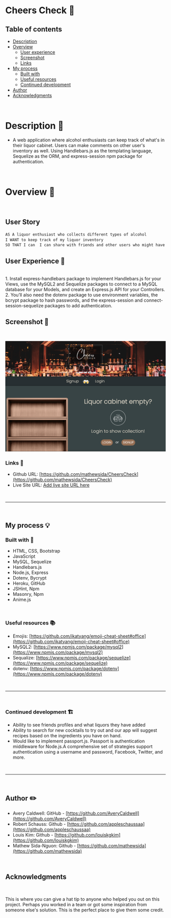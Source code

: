 # Cheers Check 🍻

## Table of contents

- [Description](#description-📝)
- [Overview](#overview-📁)
  - [User experience](#user-experience-👤)
  - [Screenshot](#screenshot-📸)
  - [Links](#links-🔗)
- [My process](#my-process-💡)
  - [Built with](#built-with-🔨)
  - [Useful resources](#useful-resources-📚)
  - [Continued development](#continued-development-🏗️) 
- [Author](#author-✏️)
- [Acknowledgments](#acknowledgments-👏)

<br>

#  Description 📝

- A web application where alcohol enthusiasts can keep track of what's in their liquor cabinet. Users can make comments on other user's inventory as well. Using Handlebars.js as the templating language, Sequelize as the ORM, and express-session npm package for authentication.

<br>

# Overview 📁 

<br>

## User Story

```md
AS A liquor enthusiast who collects different types of alcohol
I WANT to keep track of my liquor inventory
SO THAT I can  I can share with friends and other users who might have similar tastes.
```


## User Experience 👤 

<br> 
1. Install express-handlebars package to implement Handlebars.js for your Views, use the MySQL2 and Sequelize packages to connect to a MySQL database for your Models, and create an Express.js API for your Controllers. <br>
2. You’ll also need the dotenv package to use environment variables, the bcrypt package to hash passwords, and the express-session and connect-session-sequelize packages to add authentication.

<br>


## Screenshot 📸
​<br>

![](./public/images/homepage.png)



###  Links 🔗

- Github URL: [https://github.com/mathewsida/CheersCheck](https://github.com/mathewsida/CheersCheck)
- Live Site URL: [Add live site URL here](https://your-live-site-url.com)

<br>
<hr>
<br>

##  My process 💡

###  Built with 🔨
- HTML, CSS, Bootstrap
- JavaScript
- MySQL, Sequelize
- Handlebars.js
- Node.js, Express
- Dotenv, Bycrypt
- Heroku, GitHub
- JSHint, Npm
- Masonry, Npm
- Anime.js



<br>

###  Useful resources 📚

- Emojis:   [https://github.com/ikatyang/emoji-cheat-sheet#office](https://github.com/ikatyang/emoji-cheat-sheet#office)
- MySQL2:   [https://www.npmjs.com/package/mysql2](https://www.npmjs.com/package/mysql2)
- Sequalize:    [https://www.npmjs.com/package/sequelize](https://www.npmjs.com/package/sequelize)
- dotenv:   [https://www.npmjs.com/package/dotenv](https://www.npmjs.com/package/dotenv)

<br>
<hr>
<br>


### Continued development 🏗️

- Ability to see friends profiles and what liquors they have added
- Ability to search for new cocktails to try out and our app will suggest recipes based on the ingredients you have on hand.
- Would like to implement passport.js. Passport is authentication middleware for Node.js.A comprehensive set of strategies support authentication using a username and password, Facebook, Twitter, and more.

<br>
<hr>
<br>


## Author ✏️
- Avery Caldwell: GitHub - [https://github.com/AveryCaldwell](https://github.com/AveryCaldwell)
- Robert Schauss: Github - [https://github.com/appleschaussaa](https://github.com/appleschaussaa)
- Louis Kim: Github - [https://github.com/louiskgkim](https://github.com/louiskgkim)
- Mathew Sida-Nguon: Github - [https://github.com/mathewsida](https://github.com/mathewsida)

<br>

## Acknowledgments

<br>

This is where you can give a hat tip to anyone who helped you out on this project. Perhaps you worked in a team or got some inspiration from someone else's solution. This is the perfect place to give them some credit.

